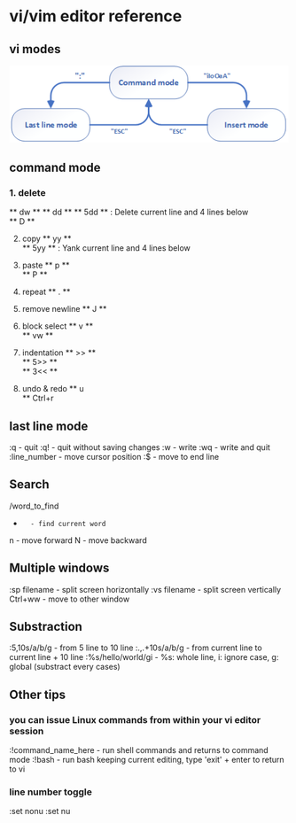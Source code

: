 # vi/vim editor reference

## vi modes

![](./vi.modes.png)

## command mode
### 1. delete
** dw ** 
** dd ** 
** 5dd **	: Delete current line and 4 lines below  
** D **  

2. copy
** yy **  
** 5yy **	: Yank current line and 4 lines below  

3. paste
** p **  
** P **  

4. repeat
** . **  

5. remove newline
** J **  

6. block select
** v **  
** vw **  

7. indentation
** >> **  
** 5>> **  
** 3<< **  

8. undo & redo
** u  
** Ctrl+r  

## last line mode
:q		- quit
:q!		- quit without saving changes
:w		- write
:wq		- write and quit
:line_number	- move cursor position
:$		- move to end line

## Search
/word_to_find
*		- find current word
n		- move forward
N		- move backward

## Multiple windows
:sp filename	- split screen horizontally
:vs filename	- split screen vertically
Ctrl+ww		- move to other window

## Substraction
:5,10s/a/b/g		- from 5 line to 10 line
:.,.+10s/a/b/g		- from current line to current line + 10 line
:%s/hello/world/gi	- %s: whole line, i: ignore case, g: global (substract every cases)

## Other tips
### you can issue Linux commands from within your vi editor session
:!command_name_here 	- run shell commands and returns to command mode
:!bash			- run bash keeping current editing, type 'exit' + enter to return to vi
### line number toggle
:set nonu
:set nu

